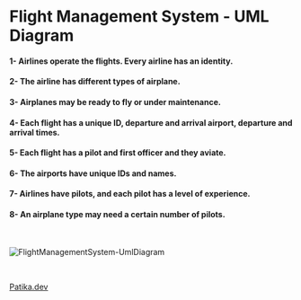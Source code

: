 # Flight Management System - UML Diagram
#### 1- Airlines operate the flights. Every airline has an identity.
#### 2- The airline has different types of airplane.
#### 3- Airplanes may be ready to fly or under maintenance.
#### 4- Each flight has a unique ID, departure and arrival airport, departure and arrival times.
#### 5- Each flight has a pilot and first officer and they aviate.
#### 6- The airports have unique IDs and names.
#### 7- Airlines have pilots, and each pilot has a level of experience.
#### 8- An airplane type may need a certain number of pilots.
<br>

![FlightManagementSystem-UmlDiagram](https://user-images.githubusercontent.com/118667545/226124258-73eefddc-47ad-45af-8b6f-62816b26a8f3.png)

<br>

[Patika.dev](https://app.patika.dev/)
